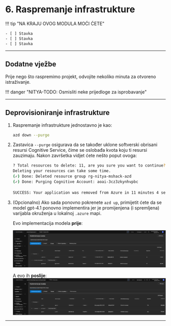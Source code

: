 <!--
CO_OP_TRANSLATOR_METADATA:
{
  "original_hash": "6539a34c770f3ceff282370d72ee74dc",
  "translation_date": "2025-09-25T02:17:44+00:00",
  "source_file": "workshop/docs/instructions/6-Teardown-Infrastructure.md",
  "language_code": "hr"
}
-->
# 6. Raspremanje infrastrukture

!!! tip "NA KRAJU OVOG MODULA MOĆI ĆETE"

    - [ ] Stavka
    - [ ] Stavka
    - [ ] Stavka

---

## Dodatne vježbe

Prije nego što raspremimo projekt, odvojite nekoliko minuta za otvoreno istraživanje.

!!! danger "NITYA-TODO: Osmisliti neke prijedloge za isprobavanje"

---

## Deprovisioniranje infrastrukture

1. Raspremanje infrastrukture jednostavno je kao:
      
      ```bash title="" linenums="0"
      azd down --purge
      ```
1. Zastavica `--purge` osigurava da se također uklone softverski obrisani resursi Cognitive Service, čime se oslobađa kvota koju ti resursi zauzimaju. Nakon završetka vidjet ćete nešto poput ovoga:
      
      ```bash title="" linenums="0"
      ? Total resources to delete: 11, are you sure you want to continue? Yes
      Deleting your resources can take some time.
      (✓) Done: Deleted resource group rg-nitya-mshack-azd
      (✓) Done: Purging Cognitive Account: aoai-3cz3zkynhvpbc

      SUCCESS: Your application was removed from Azure in 11 minutes 4 seconds.
      ```

1. (Opcionalno) Ako sada ponovno pokrenete `azd up`, primijetit ćete da se model gpt-4.1 ponovno implementira jer je promijenjena (i spremljena) varijabla okruženja u lokalnoj `.azure` mapi.

      Evo implementacija modela **prije**:

      ![Početno](../../../../../translated_images/14-deploy-initial.30e4cf1c29b587bc86efd11a0dd0b6ee6bec92ae4425860272179121951bd917.hr.png)

      A evo ih **poslije**:
      ![Novo](../../../../../translated_images/14-deploy-new.f7f3c355a3cf7299572bca5941cfeec14090237cd3d20310e347f27564089379.hr.png)

---

